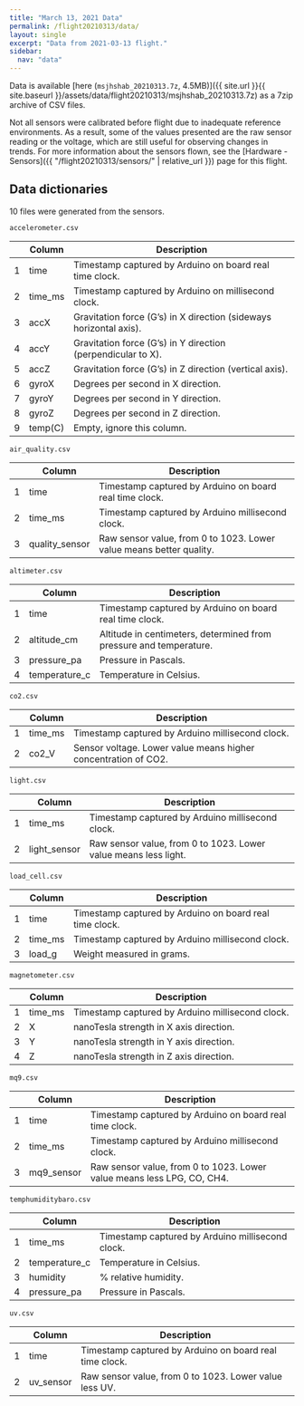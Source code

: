 ```yaml
---
title: "March 13, 2021 Data"
permalink: /flight20210313/data/
layout: single
excerpt: "Data from 2021-03-13 flight."
sidebar:
  nav: "data"
---
```


Data is available [here (`msjhshab_20210313.7z`, 4.5MB)]({{ site.url }}{{ site.baseurl }}/assets/data/flight20210313/msjhshab_20210313.7z) as a 7zip archive of CSV files.

Not all sensors were calibrated before flight due to inadequate reference environments. As a result, some of the values presented are the raw sensor reading or the voltage, which are still useful for observing changes in trends. For more information about the sensors flown, see the [Hardware - Sensors]({{ "/flight20210313/sensors/" | relative_url }}) page for this flight.


## Data dictionaries

10 files were generated from the sensors.

`accelerometer.csv`

|   | Column   | Description                                                        |
| - | -------- | ----------------------------------------------------------------- |
| 1 | time     | Timestamp captured by Arduino on board real time clock.            |
| 2 | time\_ms | Timestamp captured by Arduino on millisecond clock.                |
| 3 | accX     | Gravitation force (G’s) in X direction (sideways horizontal axis). |
| 4 | accY     | Gravitation force (G’s) in Y direction (perpendicular to X).       |
| 5 | accZ     | Gravitation force (G’s) in Z direction (vertical axis).            |
| 6 | gyroX    | Degrees per second in X direction.                                 |
| 7 | gyroY    | Degrees per second in Y direction.                                 |
| 8 | gyroZ    | Degrees per second in Z direction.                                 |
| 9 | temp(C)  | Empty, ignore this column.                                         |

`air_quality.csv`  

|   | Column          | Description                                                         |
| - | --------------- | ------------------------------------------------------------------- |
| 1 | time            | Timestamp captured by Arduino on board real time clock.             |
| 2 | time\_ms        | Timestamp captured by Arduino millisecond clock.                    |
| 3 | quality\_sensor | Raw sensor value, from 0 to 1023. Lower value means better quality. |

`altimeter.csv`

|   | Column         | Description                                                        |
| - | -------------- | ------------------------------------------------------------------ |
| 1 | time           | Timestamp captured by Arduino on board real time clock.            |
| 2 | altitude\_cm   | Altitude in centimeters, determined from pressure and temperature. |
| 3 | pressure\_pa   | Pressure in Pascals.                                               |
| 4 | temperature\_c | Temperature in Celsius.                                            |


`co2.csv`

|   | Column   | Description                                                    |
| - | -------- | -------------------------------------------------------------- |
| 1 | time\_ms | Timestamp captured by Arduino millisecond clock.               |
| 2 | co2\_V   | Sensor voltage. Lower value means higher concentration of CO2. |


`light.csv`  

|   | Column        | Description                                                     |
| - | ------------- | --------------------------------------------------------------- |
| 1 | time\_ms      | Timestamp captured by Arduino millisecond clock.                |
| 2 | light\_sensor | Raw sensor value, from 0 to 1023. Lower value means less light. |

`load_cell.csv`

|   | Column   | Description                                             |
| - | -------- | ------------------------------------------------------- |
| 1 | time     | Timestamp captured by Arduino on board real time clock. |
| 2 | time\_ms | Timestamp captured by Arduino millisecond clock.        |
| 3 | load\_g  | Weight measured in grams.                               |

`magnetometer.csv`

|   | Column   | Description                                      |
| - | -------- | ------------------------------------------------ |
| 1 | time\_ms | Timestamp captured by Arduino millisecond clock. |
| 2 | X        | nanoTesla strength in X axis direction.          |
| 3 | Y        | nanoTesla strength in Y axis direction.          |
| 4 | Z        | nanoTesla strength in Z axis direction.          |

`mq9.csv`

|   | Column      | Description                                                            |
| - | ----------- | ---------------------------------------------------------------------- |
| 1 | time        | Timestamp captured by Arduino on board real time clock.                |
| 2 | time\_ms    | Timestamp captured by Arduino millisecond clock.                       |
| 3 | mq9\_sensor | Raw sensor value, from 0 to 1023. Lower value means less LPG, CO, CH4. |	

`temphumiditybaro.csv`

|   | Column         | Description                                      |
| - | -------------- | ------------------------------------------------ |
| 1 | time\_ms       | Timestamp captured by Arduino millisecond clock. |
| 2 | temperature\_c | Temperature in Celsius.                          |
| 3 | humidity       | % relative humidity.                             |
| 4 | pressure\_pa   | Pressure in Pascals.                             |

`uv.csv`  

|   | Column     | Description                                             |
| - | ---------- | ------------------------------------------------------- |
| 1 | time       | Timestamp captured by Arduino on board real time clock. |
| 2 | uv\_sensor | Raw sensor value, from 0 to 1023. Lower value less UV.  |